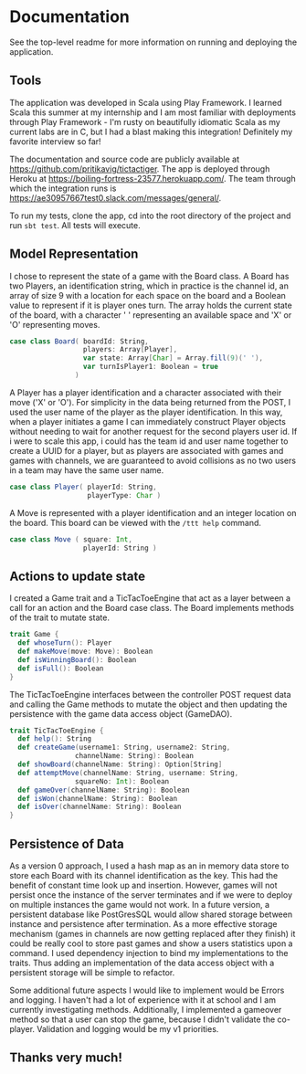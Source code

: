 # Documentation 

See the top-level readme for more information on running and deploying the application.

## Tools
The application was developed in Scala using Play Framework. I learned Scala this summer at my internship and I am most familiar with deployments through Play Framework - I'm rusty on beautifully idiomatic Scala as my current labs are in C, but I had a blast making this integration! Definitely my favorite interview so far!

The documentation and source code are publicly available at https://github.com/pritikavig/tictactiger. The app is deployed through Heroku at https://boiling-fortress-23577.herokuapp.com/. The team through which the integration runs is https://ae30957667test0.slack.com/messages/general/. 

To run my tests, clone the app, cd into the root directory of the project and run ```sbt test```. All tests will execute. 

## Model Representation
I chose to represent the state of a game with the Board class. A Board has two Players, an identification string, which in practice is the channel id, an array of size 9 with a location for each space on the board and a Boolean value to represent if it is player ones turn. The array holds the current state of the board, with a character ' ' representing an available space and 'X' or 'O' representing moves.
```scala
case class Board( boardId: String,
                  players: Array[Player],
                  var state: Array[Char] = Array.fill(9)(' '),
                  var turnIsPlayer1: Boolean = true
                )
```
A Player has a player identification and a character associated with their move ('X' or 'O'). For simplicity in the data being returned from the POST, I used the user name of the player as the player identification. In this way, when a player initiates a game I can immediately construct Player objects without needing to wait for another request for the second players user id. If i were to scale this app, i could has the team id and user name together to create a UUID for a player, but as players are associated with games and games with channels, we are guaranteed to avoid collisions as no two users in a team may have the same user name. 
```scala
case class Player( playerId: String,
                   playerType: Char )
```
A Move is represented with a player identification and an integer location on the board. This board can be viewed with the ```/ttt help``` command.
```scala
case class Move ( square: Int,
                  playerId: String )
```
## Actions to update state
I created a Game trait and a TicTacToeEngine that act as a layer between a call for an action and the Board case class. The Board implements methods of the trait to mutate state. 
```scala
trait Game {
  def whoseTurn(): Player
  def makeMove(move: Move): Boolean
  def isWinningBoard(): Boolean
  def isFull(): Boolean
}
```
The TicTacToeEngine interfaces between the controller POST request data and calling the Game methods to mutate the object and then updating the persistence with the game data access object (GameDAO). 
```scala
trait TicTacToeEngine {
  def help(): String
  def createGame(username1: String, username2: String,
                channelName: String): Boolean
  def showBoard(channelName: String): Option[String]
  def attemptMove(channelName: String, username: String, 
                squareNo: Int): Boolean
  def gameOver(channelName: String): Boolean
  def isWon(channelName: String): Boolean
  def isOver(channelName: String): Boolean
}
```

## Persistence of Data 

As a version 0 approach, I used a hash map as an in memory data store to store each Board with its channel identification as the key. This had the benefit of constant time look up and insertion. However, games will not persist once the instance of the server terminates and if we were to deploy on multiple instances the game would not work. In a future version, a persistent database like PostGresSQL would allow shared storage between instance and persistence after termination. As a more effective storage mechanism (games in channels are now getting replaced after they finish) it could be really cool to store past games and show a users statistics upon a command. I used dependency injection to bind my implementations to the traits. Thus adding an implementation of the data access object with a persistent storage will be simple to refactor. 
    
Some additional future aspects I would like to implement would be Errors and logging. I haven't had a lot of experience with it at school and I am currently investigating methods. Additionally, I implemented a gameover method so that a user can stop the game, because I didn't validate the co-player. Validation and logging would be my v1 priorities. 

## Thanks very much!